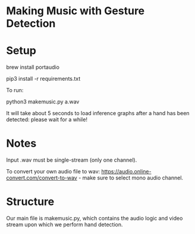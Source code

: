 # Making Music with Gesture Detection

# Setup
brew install portaudio

pip3 install -r requirements.txt

To run:

python3 makemusic.py a.wav

It will take about 5 seconds to load inference graphs after a hand has been detected: please wait for a while!

# Notes

Input .wav must be single-stream (only one channel).

To convert your own audio file to wav: https://audio.online-convert.com/convert-to-wav - make sure to select mono audio channel.


# Structure

Our main file is makemusic.py, which contains the audio logic and video stream upon which we perform hand detection.

